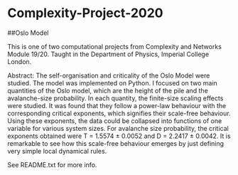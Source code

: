 # Complexity-Project-2020
##Oslo Model

This is one of two computational projects from Complexity and Networks Module 19/20. Taught in the Department of Physics, Imperial College London.

Abstract: The self-organisation and criticality of the Oslo Model were studied. The model was implemented on Python. I focused on two main quantities of the Oslo model, which are the height of the pile and the avalanche-size probability. In each quantity, the finite-size scaling effects were studied. It was found that they follow a power-law behaviour with the corresponding critical exponents, which signifies their scale-free behaviour. Using these exponents, the data could be collapsed into functions of one variable for various system sizes. For avalanche size probability, the critical exponents obtained were T = 1.5574 ± 0.0052 and D = 2.2417 ± 0.0042. It is remarkable to see how this scale-free behaviour emerges by just defining very simple local dynamical rules.


See README.txt for more info.
